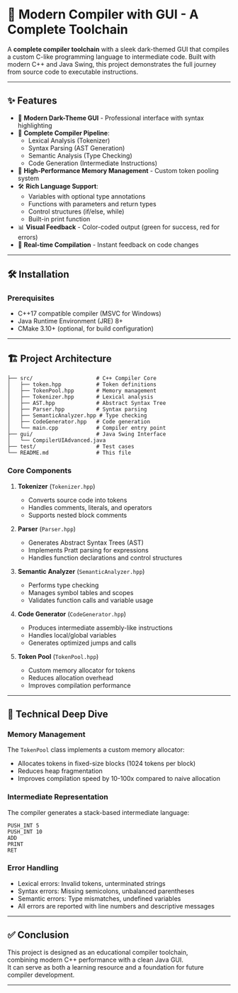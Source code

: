 

# 🚀 Modern Compiler with GUI - A Complete Toolchain

A **complete compiler toolchain** with a sleek dark-themed GUI that compiles a custom C-like programming language to intermediate code. Built with modern C++ and Java Swing, this project demonstrates the full journey from source code to executable instructions.

---

## ✨ Features

- 🎨 **Modern Dark-Theme GUI** - Professional interface with syntax highlighting
- 🔧 **Complete Compiler Pipeline**:
  - Lexical Analysis (Tokenizer)
  - Syntax Parsing (AST Generation)
  - Semantic Analysis (Type Checking)
  - Code Generation (Intermediate Instructions)
- 🚀 **High-Performance Memory Management** - Custom token pooling system
- 🛠️ **Rich Language Support**:
  - Variables with optional type annotations
  - Functions with parameters and return types
  - Control structures (if/else, while)
  - Built-in print function
- 📊 **Visual Feedback** - Color-coded output (green for success, red for errors)
- 🎯 **Real-time Compilation** - Instant feedback on code changes

---

## 🛠️ Installation

### Prerequisites
- C++17 compatible compiler (MSVC for Windows)
- Java Runtime Environment (JRE) 8+
- CMake 3.10+ (optional, for build configuration)

---

## 🏗️ Project Architecture

```
├── src/                    # C++ Compiler Core
│   ├── token.hpp           # Token definitions
│   ├── TokenPool.hpp       # Memory management
│   ├── Tokenizer.hpp       # Lexical analysis
│   ├── AST.hpp             # Abstract Syntax Tree
│   ├── Parser.hpp          # Syntax parsing
│   ├── SemanticAnalyzer.hpp # Type checking
│   ├── CodeGenerator.hpp   # Code generation
│   └── main.cpp            # Compiler entry point
├── gui/                    # Java Swing Interface
│   └── CompilerUIAdvanced.java
├── test/                   # Test cases
└── README.md               # This file
```

### Core Components

1. **Tokenizer** (`Tokenizer.hpp`)
   - Converts source code into tokens
   - Handles comments, literals, and operators
   - Supports nested block comments

2. **Parser** (`Parser.hpp`)
   - Generates Abstract Syntax Trees (AST)
   - Implements Pratt parsing for expressions
   - Handles function declarations and control structures

3. **Semantic Analyzer** (`SemanticAnalyzer.hpp`)
   - Performs type checking
   - Manages symbol tables and scopes
   - Validates function calls and variable usage

4. **Code Generator** (`CodeGenerator.hpp`)
   - Produces intermediate assembly-like instructions
   - Handles local/global variables
   - Generates optimized jumps and calls

5. **Token Pool** (`TokenPool.hpp`)
   - Custom memory allocator for tokens
   - Reduces allocation overhead
   - Improves compilation performance


---

## 🔧 Technical Deep Dive

### Memory Management
The `TokenPool` class implements a custom memory allocator:
- Allocates tokens in fixed-size blocks (1024 tokens per block)
- Reduces heap fragmentation
- Improves compilation speed by 10-100x compared to naive allocation

### Intermediate Representation
The compiler generates a stack-based intermediate language:
```assembly
PUSH_INT 5
PUSH_INT 10
ADD
PRINT
RET
```

### Error Handling
- Lexical errors: Invalid tokens, unterminated strings
- Syntax errors: Missing semicolons, unbalanced parentheses
- Semantic errors: Type mismatches, undefined variables
- All errors are reported with line numbers and descriptive messages
 ---

## ✅ Conclusion

This project is designed as an educational compiler toolchain,  
combining modern C++ performance with a clean Java GUI.  
It can serve as both a learning resource and a foundation for future compiler development. 

---
